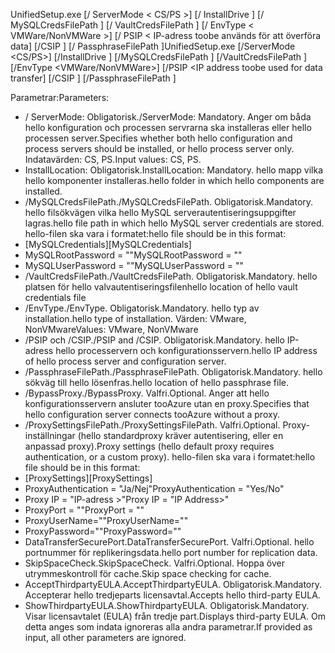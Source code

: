 <span data-ttu-id="72181-101">UnifiedSetup.exe [/ ServerMode < CS/PS >] [/ InstallDrive <DriveLetter>] [/ MySQLCredsFilePath <MySQL credentials file path>] [/ VaultCredsFilePath <Vault credentials file path>] [/ EnvType < VMWare/NonVMWare >] [/ PSIP < IP-adress toobe används för att överföra data] [/CSIP <IP address of CS toobe registered with>] [/ PassphraseFilePath <Passphrase file path>]</span><span class="sxs-lookup"><span data-stu-id="72181-101">UnifiedSetup.exe [/ServerMode <CS/PS>] [/InstallDrive <DriveLetter>] [/MySQLCredsFilePath <MySQL credentials file path>] [/VaultCredsFilePath <Vault credentials file path>] [/EnvType <VMWare/NonVMWare>] [/PSIP <IP address toobe used for data transfer] [/CSIP <IP address of CS toobe registered with>] [/PassphraseFilePath <Passphrase file path>]</span></span>

<span data-ttu-id="72181-102">Parametrar:</span><span class="sxs-lookup"><span data-stu-id="72181-102">Parameters:</span></span>

* <span data-ttu-id="72181-103">/ ServerMode: Obligatorisk.</span><span class="sxs-lookup"><span data-stu-id="72181-103">/ServerMode: Mandatory.</span></span> <span data-ttu-id="72181-104">Anger om båda hello konfiguration och processen servrarna ska installeras eller hello processen server.</span><span class="sxs-lookup"><span data-stu-id="72181-104">Specifies whether both hello configuration and process servers should be installed, or hello process server only.</span></span> <span data-ttu-id="72181-105">Indatavärden: CS, PS.</span><span class="sxs-lookup"><span data-stu-id="72181-105">Input values: CS, PS.</span></span>
* <span data-ttu-id="72181-106">InstallLocation: Obligatorisk.</span><span class="sxs-lookup"><span data-stu-id="72181-106">InstallLocation: Mandatory.</span></span> <span data-ttu-id="72181-107">hello mapp vilka hello komponenter installeras.</span><span class="sxs-lookup"><span data-stu-id="72181-107">hello folder in which hello components are installed.</span></span>
* <span data-ttu-id="72181-108">/MySQLCredsFilePath.</span><span class="sxs-lookup"><span data-stu-id="72181-108">/MySQLCredsFilePath.</span></span> <span data-ttu-id="72181-109">Obligatorisk.</span><span class="sxs-lookup"><span data-stu-id="72181-109">Mandatory.</span></span> <span data-ttu-id="72181-110">hello filsökvägen vilka hello MySQL serverautentiseringsuppgifter lagras.</span><span class="sxs-lookup"><span data-stu-id="72181-110">hello file path in which hello MySQL server credentials are stored.</span></span> <span data-ttu-id="72181-111">hello-filen ska vara i formatet:</span><span class="sxs-lookup"><span data-stu-id="72181-111">hello file should be in this format:</span></span>
* <span data-ttu-id="72181-112">[MySQLCredentials]</span><span class="sxs-lookup"><span data-stu-id="72181-112">[MySQLCredentials]</span></span>
* <span data-ttu-id="72181-113">MySQLRootPassword = "<Password>"</span><span class="sxs-lookup"><span data-stu-id="72181-113">MySQLRootPassword = "<Password>"</span></span>
* <span data-ttu-id="72181-114">MySQLUserPassword = "<Password>"</span><span class="sxs-lookup"><span data-stu-id="72181-114">MySQLUserPassword = "<Password>"</span></span>
* <span data-ttu-id="72181-115">/VaultCredsFilePath.</span><span class="sxs-lookup"><span data-stu-id="72181-115">/VaultCredsFilePath.</span></span> <span data-ttu-id="72181-116">Obligatorisk.</span><span class="sxs-lookup"><span data-stu-id="72181-116">Mandatory.</span></span> <span data-ttu-id="72181-117">hello platsen för hello valvautentiseringsfilen</span><span class="sxs-lookup"><span data-stu-id="72181-117">hello location of hello vault credentials file</span></span>
* <span data-ttu-id="72181-118">/EnvType.</span><span class="sxs-lookup"><span data-stu-id="72181-118">/EnvType.</span></span> <span data-ttu-id="72181-119">Obligatorisk.</span><span class="sxs-lookup"><span data-stu-id="72181-119">Mandatory.</span></span> <span data-ttu-id="72181-120">hello typ av installation.</span><span class="sxs-lookup"><span data-stu-id="72181-120">hello type of installation.</span></span> <span data-ttu-id="72181-121">Värden: VMware, NonVMware</span><span class="sxs-lookup"><span data-stu-id="72181-121">Values: VMware, NonVMware</span></span>
* <span data-ttu-id="72181-122">/PSIP och /CSIP.</span><span class="sxs-lookup"><span data-stu-id="72181-122">/PSIP and /CSIP.</span></span> <span data-ttu-id="72181-123">Obligatorisk.</span><span class="sxs-lookup"><span data-stu-id="72181-123">Mandatory.</span></span> <span data-ttu-id="72181-124">hello IP-adress hello processervern och konfigurationsservern.</span><span class="sxs-lookup"><span data-stu-id="72181-124">hello IP address of hello process server and configuration server.</span></span>
* <span data-ttu-id="72181-125">/PassphraseFilePath.</span><span class="sxs-lookup"><span data-stu-id="72181-125">/PassphraseFilePath.</span></span> <span data-ttu-id="72181-126">Obligatorisk.</span><span class="sxs-lookup"><span data-stu-id="72181-126">Mandatory.</span></span> <span data-ttu-id="72181-127">hello sökväg till hello lösenfras.</span><span class="sxs-lookup"><span data-stu-id="72181-127">hello location of hello passphrase file.</span></span>
* <span data-ttu-id="72181-128">/BypassProxy.</span><span class="sxs-lookup"><span data-stu-id="72181-128">/BypassProxy.</span></span> <span data-ttu-id="72181-129">Valfri.</span><span class="sxs-lookup"><span data-stu-id="72181-129">Optional.</span></span> <span data-ttu-id="72181-130">Anger att hello konfigurationsservern ansluter tooAzure utan en proxy.</span><span class="sxs-lookup"><span data-stu-id="72181-130">Specifies that hello configuration server connects tooAzure without a proxy.</span></span>
* <span data-ttu-id="72181-131">/ProxySettingsFilePath.</span><span class="sxs-lookup"><span data-stu-id="72181-131">/ProxySettingsFilePath.</span></span> <span data-ttu-id="72181-132">Valfri.</span><span class="sxs-lookup"><span data-stu-id="72181-132">Optional.</span></span> <span data-ttu-id="72181-133">Proxy-inställningar (hello standardproxy kräver autentisering, eller en anpassad proxy).</span><span class="sxs-lookup"><span data-stu-id="72181-133">Proxy settings (hello default proxy requires authentication, or a custom proxy).</span></span> <span data-ttu-id="72181-134">hello-filen ska vara i formatet:</span><span class="sxs-lookup"><span data-stu-id="72181-134">hello file should be in this format:</span></span>
* <span data-ttu-id="72181-135">[ProxySettings]</span><span class="sxs-lookup"><span data-stu-id="72181-135">[ProxySettings]</span></span>
* <span data-ttu-id="72181-136">ProxyAuthentication = "Ja/Nej"</span><span class="sxs-lookup"><span data-stu-id="72181-136">ProxyAuthentication = "Yes/No"</span></span>
* <span data-ttu-id="72181-137">Proxy IP = "IP-adress >"</span><span class="sxs-lookup"><span data-stu-id="72181-137">Proxy IP = "IP Address>"</span></span>
* <span data-ttu-id="72181-138">ProxyPort = "<Port>"</span><span class="sxs-lookup"><span data-stu-id="72181-138">ProxyPort = "<Port>"</span></span>
* <span data-ttu-id="72181-139">ProxyUserName="<User Name>"</span><span class="sxs-lookup"><span data-stu-id="72181-139">ProxyUserName="<User Name>"</span></span>
* <span data-ttu-id="72181-140">ProxyPassword="<Password>"</span><span class="sxs-lookup"><span data-stu-id="72181-140">ProxyPassword="<Password>"</span></span>
* <span data-ttu-id="72181-141">DataTransferSecurePort.</span><span class="sxs-lookup"><span data-stu-id="72181-141">DataTransferSecurePort.</span></span> <span data-ttu-id="72181-142">Valfri.</span><span class="sxs-lookup"><span data-stu-id="72181-142">Optional.</span></span> <span data-ttu-id="72181-143">hello portnummer för replikeringsdata.</span><span class="sxs-lookup"><span data-stu-id="72181-143">hello port number for replication data.</span></span>
* <span data-ttu-id="72181-144">SkipSpaceCheck.</span><span class="sxs-lookup"><span data-stu-id="72181-144">SkipSpaceCheck.</span></span> <span data-ttu-id="72181-145">Valfri.</span><span class="sxs-lookup"><span data-stu-id="72181-145">Optional.</span></span> <span data-ttu-id="72181-146">Hoppa över utrymmeskontroll för cache.</span><span class="sxs-lookup"><span data-stu-id="72181-146">Skip space checking for cache.</span></span>
* <span data-ttu-id="72181-147">AcceptThirdpartyEULA.</span><span class="sxs-lookup"><span data-stu-id="72181-147">AcceptThirdpartyEULA.</span></span> <span data-ttu-id="72181-148">Obligatorisk.</span><span class="sxs-lookup"><span data-stu-id="72181-148">Mandatory.</span></span> <span data-ttu-id="72181-149">Accepterar hello tredjeparts licensavtal.</span><span class="sxs-lookup"><span data-stu-id="72181-149">Accepts hello third-party EULA.</span></span>
* <span data-ttu-id="72181-150">ShowThirdpartyEULA.</span><span class="sxs-lookup"><span data-stu-id="72181-150">ShowThirdpartyEULA.</span></span> <span data-ttu-id="72181-151">Obligatorisk.</span><span class="sxs-lookup"><span data-stu-id="72181-151">Mandatory.</span></span> <span data-ttu-id="72181-152">Visar licensavtalet (EULA) från tredje part.</span><span class="sxs-lookup"><span data-stu-id="72181-152">Displays third-party EULA.</span></span> <span data-ttu-id="72181-153">Om detta anges som indata ignoreras alla andra parametrar.</span><span class="sxs-lookup"><span data-stu-id="72181-153">If provided as input, all other parameters are ignored.</span></span>
